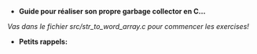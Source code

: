 * **Guide pour réaliser son propre garbage collector en C...**

*Vas dans le fichier src/str_to_word_array.c pour commencer les exercises!*

* **Petits rappels:**

